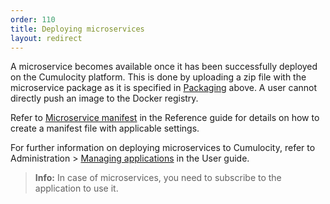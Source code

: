 ```yaml
---
order: 110
title: Deploying microservices
layout: redirect
---
```


A microservice becomes available once it has been successfully deployed on the Cumulocity platform. This is done by uploading a zip file with the microservice package as it is specified in [Packaging](#packaging) above. A user cannot directly push an image to the Docker registry.

Refer to [Microservice manifest](/guides/reference/microservice-manifest) in the Reference guide for details on how to create a manifest file with applicable settings.

For further information on deploying microservices to Cumulocity, refer to Administration > [Managing applications](/guides/users-guide/administration#managing-applications) in the User guide.

>**Info:** In case of microservices, you need to subscribe to the application to use it.
